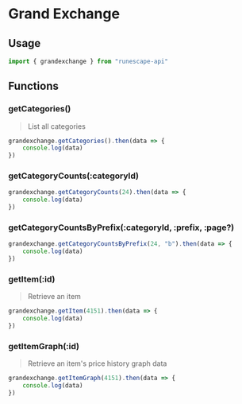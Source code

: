 # Grand Exchange

## Usage

```javascript
import { grandexchange } from "runescape-api"
```

## Functions

### getCategories\(\) <a id="getcategories"></a>

> List all categories

```javascript
grandexchange.getCategories().then(data => {
    console.log(data)
})
```

### getCategoryCounts\(:categoryId\) <a id="getcategorycounts-categoryid"></a>

```javascript
grandexchange.getCategoryCounts(24).then(data => {
    console.log(data)
})
```

### getCategoryCountsByPrefix\(:categoryId, :prefix, :page?\) <a id="getcategorycountsbyprefix-categoryid-prefix-page"></a>

```javascript
grandexchange.getCategoryCountsByPrefix(24, "b").then(data => {
    console.log(data)
})
```

### getItem\(:id\) <a id="getitem-id"></a>

> Retrieve an item

```javascript
grandexchange.getItem(4151).then(data => {
    console.log(data)
})
```

### getItemGraph\(:id\) <a id="getitemgraph-id"></a>

> Retrieve an item's price history graph data

```javascript
grandexchange.getItemGraph(4151).then(data => {
    console.log(data)
})
```

